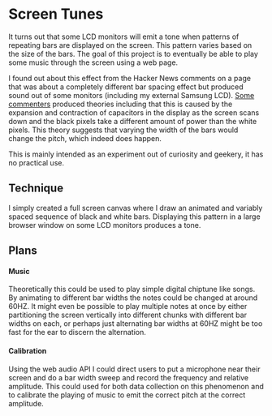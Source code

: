 # Screen Tunes

It turns out that some LCD monitors will emit a tone when patterns of repeating bars are displayed on the screen.
This pattern varies based on the size of the bars. The goal of this project is to eventually be able to play some
music through the screen using a web page.

I found out about this effect from the Hacker News comments on a page that was about a completely different bar spacing effect
but produced sound out of some monitors (including my external Samsung LCD).
[Some commenters](https://news.ycombinator.com/item?id=8856930) produced theories including that this is caused by
the expansion and contraction of capacitors in the display as the screen scans down and the black pixels take a different
amount of power than the white pixels. This theory suggests that varying the width of the bars would change the pitch,
which indeed does happen.

This is mainly intended as an experiment out of curiosity and geekery, it has no practical use.

## Technique

I simply created a full screen canvas where I draw an animated and variably spaced sequence of black and white bars.
Displaying this pattern in a large browser window on some LCD monitors produces a tone.

## Plans

#### Music

Theoretically this could be used to play simple digital chiptune like songs. By animating to different bar widths the notes
could be changed at around 60HZ. It might even be possible to play multiple notes at once by either partitioning the screen
vertically into different chunks with different bar widths on each, or perhaps just alternating bar widths at 60HZ might be too
fast for the ear to discern the alternation.

#### Calibration

Using the web audio API I could direct users to put a microphone near their screen and do a bar width sweep and record the
frequency and relative amplitude. This could used for both data collection on this phenomenon and to calibrate the playing of
music to emit the correct pitch at the correct amplitude.

